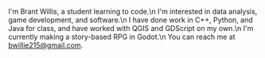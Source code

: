 I'm Brant Willis, a student learning to code.\n
I'm interested in data analysis, game development, and software.\n
I have done work in C++, Python, and Java for class, and have worked with QGIS and GDScript on my own.\n
I'm currently making a story-based RPG in Godot.\n
You can reach me at bwillie215@gmail.com.
